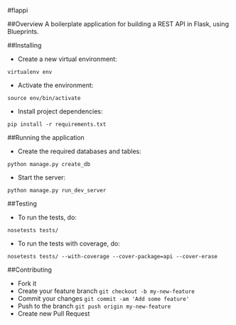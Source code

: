 #flappi

##Overview
A boilerplate application for building a REST API in Flask, using Blueprints.

##Installing
* Create a new virtual environment:
```
virtualenv env
```
* Activate the environment:
```
source env/bin/activate
```
* Install project dependencies:
```
pip install -r requirements.txt
```

##Running the application
* Create the required databases and tables:
```
python manage.py create_db
```

* Start the server:
```
python manage.py run_dev_server
```

##Testing
* To run the tests, do:
```
nosetests tests/
```

* To run the tests with coverage, do:
```
nosetests tests/ --with-coverage --cover-package=api --cover-erase
```

##Contributing
* Fork it
* Create your feature branch ```git checkout -b my-new-feature```
* Commit your changes ```git commit -am 'Add some feature'```
* Push to the branch ```git push origin my-new-feature```
* Create new Pull Request
